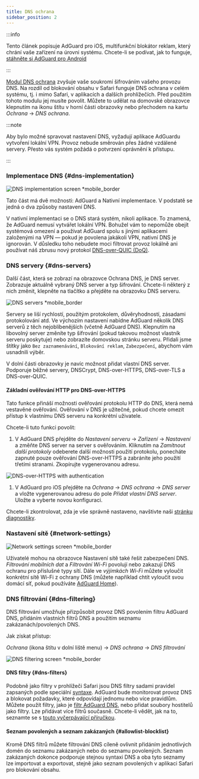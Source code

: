 ```yaml
---
title: DNS ochrana
sidebar_position: 2
---
```


:::info

Tento článek popisuje AdGuard pro iOS, multifunkční blokátor reklam, který chrání vaše zařízení na úrovni systému. Chcete-li se podívat, jak to funguje, [stáhněte si AdGuard pro Android](https://agrd.io/download-kb-adblock)

:::

[Modul DNS ochrana](https://adguard-dns.io/kb/general/dns-filtering/) zvyšuje vaše soukromí šifrováním vašeho provozu DNS. Na rozdíl od blokování obsahu v Safari funguje DNS ochrana v celém systému, tj. i mimo Safari, v aplikacích a dalších prohlížečích. Před použitím tohoto modulu jej musíte povolit. Můžete to udělat na domovské obrazovce klepnutím na ikonu štítu v horní části obrazovky nebo přechodem na kartu _Ochrana_ → _DNS ochrana_.

:::note

Aby bylo možné spravovat nastavení DNS, vyžadují aplikace AdGuardu vytvoření lokální VPN. Provoz nebude směrován přes žádné vzdálené servery. Přesto vás systém požádá o potvrzení oprávnění k přístupu.

:::

### Implementace DNS {#dns-implementation}

![DNS implementation screen \*mobile\_border](https://cdn.adtidy.org/public/Adguard/kb/iOS/features/implementation_en.jpeg)

Tato část má dvě možnosti: AdGuard a Nativní implementace. V podstatě se jedná o dva způsoby nastavení DNS.

V nativní implementaci se o DNS stará systém, nikoli aplikace. To znamená, že AdGuard nemusí vytvářet lokální VPN. Bohužel vám to nepomůže obejít systémová omezení a používat AdGuard spolu s jinými aplikacemi založenými na VPN — pokud je povolena jakákoli VPN, nativní DNS je ignorován. V důsledku toho nebudete moci filtrovat provoz lokálně ani používat náš zbrusu nový protokol [DNS-over-QUIC (DoQ)](https://adguard.com/en/blog/dns-over-quic.html).

### DNS servery {#dns-servers}

Další část, která se zobrazí na obrazovce Ochrana DNS, je DNS server. Zobrazuje aktuálně vybraný DNS server a typ šifrování. Chcete-li některý z nich změnit, klepněte na tlačítko a přejděte na obrazovku DNS serveru.

![DNS servers \*mobile\_border](https://cdn.adtidy.org/public/Adguard/kb/iOS/features/dns_server_en.jpeg)

Servery se liší rychlostí, použitým protokolem, důvěryhodností, zásadami protokolování atd. Ve výchozím nastavení nabídne AdGuard několik DNS serverů z těch nejoblíbenějších (včetně AdGuard DNS). Klepnutím na libovolný server změníte typ šifrování (pokud takovou možnost vlastník serveru poskytuje) nebo zobrazíte domovskou stránku serveru. Přidali jsme štítky jako `Bez zaznamenávání`, `Blokování reklam`, `Zabezpečení`, abychom vám usnadnili výběr.

V dolní části obrazovky je navíc možnost přidat vlastní DNS server. Podporuje běžné servery, DNSCrypt, DNS-over-HTTPS, DNS-over-TLS a DNS-over-QUIC.

#### Základní ověřování HTTP pro DNS-over-HTTPS

Tato funkce přináší možnosti ověřování protokolu HTTP do DNS, která nemá vestavěné ověřování. Ověřování v DNS je užitečné, pokud chcete omezit přístup k vlastnímu DNS serveru na konkrétní uživatele.

Chcete-li tuto funkci povolit:

1. V AdGuard DNS přejděte do _Nastavení serveru_ → _Zařízení_ → _Nastavení_ a změňte DNS server na server s ověřováním. Kliknutím na _Zamítnout další protokoly_ odeberete další možnosti použití protokolu, ponecháte zapnuté pouze ověřování DNS-over-HTTPS a zabráníte jeho použití třetími stranami. Zkopírujte vygenerovanou adresu.

![DNS-over-HTTPS with authentication](https://cdn.adtidy.org/content/release_notes/dns/v2-7/http-auth/http-auth-en.png)

1. V AdGuard pro iOS přejděte na _Ochrana_ → _DNS ochrana_ → _DNS server_ a vložte vygenerovanou adresu do pole _Přidat vlastní DNS server_. Uložte a vyberte novou konfiguraci.

Chcete-li zkontrolovat, zda je vše správně nastaveno, navštivte naši [stránku diagnostiky](https://adguard.com/en/test.html).

### Nastavení sítě {#network-settings}

![Network settings screen \*mobile\_border](https://cdn.adtidy.org/public/Adguard/kb/iOS/features/network_settings_en.jpeg)

Uživatelé mohou na obrazovce Nastavení sítě také řešit zabezpečení DNS. _Filtrování mobilních dat_ a _Filtrování Wi-Fi_ povolují nebo zakazují DNS ochranu pro příslušné typy sítí. Dále ve _výjimkách Wi-Fi_ můžete vyloučit konkrétní sítě Wi-Fi z ochrany DNS (můžete například chtít vyloučit svou domácí síť, pokud používáte [AdGuard Home](https://adguard.com/adguard-home/overview.html)).

### DNS filtrování {#dns-filtering}

DNS filtrování umožňuje přizpůsobit provoz DNS povolením filtru AdGuard DNS, přidáním vlastních filtrů DNS a použitím seznamu zakázanách/povolených DNS.

Jak získat přístup:

_Ochrana_ (ikona štítu v dolní liště menu) → _DNS ochrana_ → _DNS filtrování_

![DNS filtering screen \*mobile\_border](https://cdn.adtidy.org/public/Adguard/kb/iOS/features/dns_filtering_en.jpeg)

#### DNS filtry {#dns-filters}

Podobně jako filtry v prohlížeči Safari jsou DNS filtry sadami pravidel zapsaných podle speciální [syntaxe](https://adguard-dns.io/kb/general/dns-filtering-syntax/). AdGuard bude monitorovat provoz DNS a blokovat požadavky, které odpovídají jednomu nebo více pravidlům. Můžete použít filtry, jako je [filtr AdGuard DNS](https://github.com/AdguardTeam/AdguardSDNSFilter), nebo přidat soubory hostitelů jako filtry. Lze přidávat více filtrů současně. Chcete-li vědět, jak na to, seznamte se s [touto vyčerpávající příručkou](adguard-for-ios/solving-problems/system-wide-filtering).

#### Seznam povolených a seznam zakázaných {#allowlist-blocklist}

Kromě DNS filtrů můžete filtrování DNS cíleně ovlivnit přidáním jednotlivých domén do seznamu zakázaných nebo do seznamu povolených. Seznam zakázaných dokonce podporuje stejnou syntaxi DNS a oba tyto seznamy lze importovat a exportovat, stejně jako seznam povolených v aplikaci Safari pro blokování obsahu.
